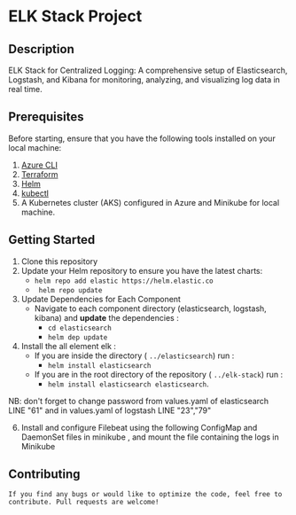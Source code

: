 # ELK Stack Project

## Description
ELK Stack for Centralized Logging: A comprehensive setup of Elasticsearch, Logstash, and Kibana for monitoring, analyzing, and visualizing log data in real time.

## Prerequisites
Before starting, ensure that you have the following tools installed on your local machine:
1. [Azure CLI](https://docs.microsoft.com/en-us/cli/azure/install-azure-cli)
2. [Terraform](https://learn.hashicorp.com/tutorials/terraform/install-cli)
3. [Helm](https://helm.sh/docs/intro/install/)
4. [kubectl](https://kubernetes.io/docs/tasks/tools/)
5. A Kubernetes cluster (AKS) configured in Azure and Minikube for local machine.
   
## Getting Started
1. Clone this repository
2. Update your Helm repository to ensure you have the latest charts:
    - `helm repo add elastic https://helm.elastic.co`
    - ` helm repo update`
3. Update Dependencies for Each Component
    - Navigate to each component directory (elasticsearch, logstash, kibana) and **update** the dependencies :
         -  `cd elasticsearch `
         - `helm dep update`
4. Install the all element elk :
    - If you are inside the directory ( `../elasticsearch`) run :
       - `helm install elasticsearch` 
    - If you are in the root directory of the repository ( `../elk-stack`) run :
       - `helm install elasticsearch elasticsearch`.

NB: don't forget to change password from values.yaml of elasticsearch LINE "61" 
    and in values.yaml of logstash  LINE "23","79"
     
6. Install and configure Filebeat using the following ConfigMap and DaemonSet files in minikube , and mount the file containing the logs in Minikube
 
         

    


## Contributing

    If you find any bugs or would like to optimize the code, feel free to contribute. Pull requests are welcome!







   







